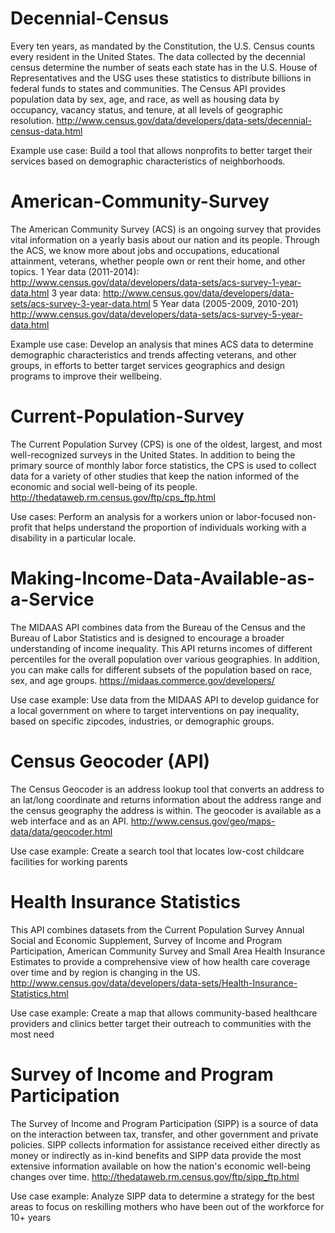 # Decennial-Census
Every ten years, as mandated by the Constitution, the U.S. Census counts every resident in the United States. The data collected by the decennial census determine the number of seats each state has in the U.S. House of Representatives and the USG uses these statistics to distribute billions in federal funds to states and communities. The Census API provides population data by sex, age, and race, as well as housing data by occupancy, vacancy status, and tenure, at all levels of geographic resolution. http://www.census.gov/data/developers/data-sets/decennial-census-data.html

Example use case: Build a tool that allows nonprofits to better target their services based on demographic characteristics of neighborhoods.

# American-Community-Survey
The American Community Survey (ACS) is an ongoing survey that provides vital information on a yearly basis about our nation and its people. Through the ACS, we know more about jobs and occupations, educational attainment, veterans, whether people own or rent their home, and other topics. 
1 Year data (2011-2014): http://www.census.gov/data/developers/data-sets/acs-survey-1-year-data.html 
3 year data: http://www.census.gov/data/developers/data-sets/acs-survey-3-year-data.html 
5 Year data (2005-2009, 2010-201) http://www.census.gov/data/developers/data-sets/acs-survey-5-year-data.html

Example use case: Develop an analysis that mines ACS data to determine demographic characteristics and trends affecting veterans, and other groups, in efforts to better target services geographics and design programs to improve their wellbeing.

# Current-Population-Survey
The Current Population Survey (CPS) is one of the oldest, largest, and most well-recognized surveys in the United States. In addition to being the primary source of monthly labor force statistics, the CPS is used to collect data for a variety of other studies that keep the nation informed of the economic and social well-being of its people. 
http://thedataweb.rm.census.gov/ftp/cps_ftp.html

Use cases: Perform an analysis for a workers union or labor-focused non-profit that helps understand the proportion of individuals working with a disability in a particular locale.

# Making-Income-Data-Available-as-a-Service
The MIDAAS API combines data from the Bureau of the Census and the Bureau of Labor Statistics and is designed to encourage a broader understanding of income inequality. This API returns incomes of different percentiles for the overall population over various geographies. In addition, you can make calls for different subsets of the population based on race, sex, and age groups. https://midaas.commerce.gov/developers/

Use case example: Use data from the MIDAAS API to develop guidance for a local government on where to target interventions on pay inequality, based on specific zipcodes, industries, or demographic groups. 

# Census Geocoder (API)
The Census Geocoder is an address lookup tool that converts an address to an lat/long coordinate and returns information about the address range and the census geography the address is within. The geocoder is available as a web interface and as an API.
http://www.census.gov/geo/maps-data/data/geocoder.html

Use case example: Create a search tool that locates low-cost childcare facilities for working parents

# Health Insurance Statistics
This API combines datasets from the Current Population Survey Annual Social and Economic Supplement, Survey of Income and Program Participation, American Community Survey and Small Area Health Insurance Estimates to provide a comprehensive view of how health care coverage over time and by region is changing in the US.
http://www.census.gov/data/developers/data-sets/Health-Insurance-Statistics.html

Use case example: Create a map that allows community-based healthcare providers and clinics better target their outreach to communities with the most need

# Survey of Income and Program Participation
The Survey of Income and Program Participation (SIPP) is a source of data on the interaction between tax, transfer, and other government and private policies. SIPP collects information for assistance received either directly as money or indirectly as in-kind benefits and SIPP data provide the most extensive information available on how the nation's economic well-being changes over time.
http://thedataweb.rm.census.gov/ftp/sipp_ftp.html

Use case example: Analyze SIPP data to determine a strategy for the best areas to focus on reskilling mothers who have been out of the workforce for 10+ years
